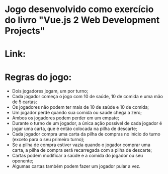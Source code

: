 # Jogo desenvolvido como exercício do livro "Vue.js 2 Web Development Projects"

# Link:

# Regras do jogo:
* Dois jogadores jogam, um por turno;
* Cada jogador começa o jogo com 10 de saúde, 10 de comida e uma mão de 5 cartas;
* Os jogadores não podem ter mais de 10 de saúde e 10 de comida;
* Um jogador perde quando sua comida ou saúde chega a zero;
* Ambos os jogadores podem perder em um empate;
* Durante o turno de um jogador, a única ação possível de cada jogador é jogar uma carta,
que é então colocada na pilha de descarte;
* Cada jogador compra uma carta da pilha de compras no início do turno (exceto
para o seu primeiro turno);
* Se a pilha de compra estiver vazia quando o jogador comprar uma carta, a pilha de compra será recarregada
com a pilha de descarte;
* Cartas podem modificar a saúde e a comida do jogador ou seu oponente;
* Algumas cartas também podem fazer um jogador pular a vez.
